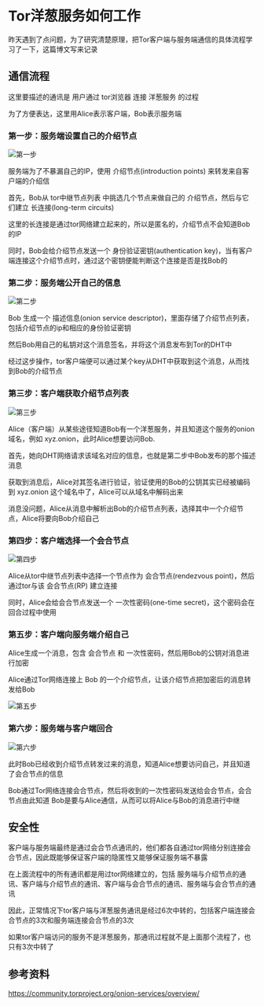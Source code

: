 # Tor洋葱服务如何工作


昨天遇到了点问题，为了研究清楚原理，把Tor客户端与服务端通信的具体流程学习了一下，这篇博文写来记录

## 通信流程

这里要描述的通讯是 用户通过 tor浏览器 连接 洋葱服务 的过程

为了方便表达，这里用Alice表示客户端，Bob表示服务端

### 第一步：服务端设置自己的介绍节点

![第一步](tor-onion-services-1.png)

服务端为了不暴漏自己的IP，使用 介绍节点(introduction points) 来转发来自客户端的介绍信

首先，Bob从 tor中继节点列表 中挑选几个节点来做自己的 介绍节点，然后与它们建立 长连接(long-term circuits)

这里的长连接是通过tor网络建立起来的，所以是匿名的，介绍节点不会知道Bob的IP

同时，Bob会给介绍节点发送一个 身份验证密钥(authentication key)，当有客户端连接这个介绍节点时，通过这个密钥便能判断这个连接是否是找Bob的

### 第二步：服务端公开自己的信息

![第二步](tor-onion-services-2.png)

Bob 生成一个 描述信息(onion service descriptor)，里面存储了介绍节点列表，包括介绍节点的ip和相应的身份验证密钥

然后Bob用自己的私钥对这个消息签名，并将这个消息发布到Tor的DHT中

经过这步操作，tor客户端便可以通过某个key从DHT中获取到这个消息，从而找到Bob的介绍节点

### 第三步：客户端获取介绍节点列表

![第三步](tor-onion-services-3.png)

Alice（客户端）从某些途径知道Bob有一个洋葱服务，并且知道这个服务的onion域名，例如 xyz.onion，此时Alice想要访问Bob.

首先，她向DHT网络请求该域名对应的信息，也就是第二步中Bob发布的那个描述消息

获取到消息后，Alice对其签名进行验证，验证使用的Bob的公钥其实已经被编码到 xyz.onion 这个域名中了，Alice可以从域名中解码出来

消息没问题，Alice从消息中解析出Bob的介绍节点列表，选择其中一个介绍节点，Alice将要向Bob介绍自己

### 第四步：客户端选择一个会合节点

![第四步](tor-onion-services-4.png)

Alice从tor中继节点列表中选择一个节点作为 会合节点(rendezvous point)，然后通过tor与该 会合节点(RP) 建立连接

同时，Alice会给会合节点发送一个 一次性密码(one-time secret)，这个密码会在回合过程中使用

### 第五步：客户端向服务端介绍自己

Alice生成一个消息，包含 会合节点 和 一次性密码，然后用Bob的公钥对消息进行加密

Alice通过Tor网络连接上 Bob 的一个介绍节点，让该介绍节点把加密后的消息转发给Bob

![第五步](tor-onion-services-5.png)

### 第六步：服务端与客户端回合

![第六步](tor-onion-services-6.png)

此时Bob已经收到介绍节点转发过来的消息，知道Alice想要访问自己，并且知道了会合节点的信息

Bob通过Tor网络连接会合节点，然后将收到的一次性密码发送给会合节点，会合节点由此知道 Bob是要与Alice通信，从而可以将Alice与Bob的消息进行中继


## 安全性

客户端与服务端最终是通过会合节点通讯的，他们都各自通过tor网络分别连接会合节点，因此既能够保证客户端的隐匿性又能够保证服务端不暴露

在上面流程中的所有通讯都是用过tor网络建立的，包括 服务端与介绍节点的通讯、客户端与介绍节点的通讯、客户端与会合节点的通讯、服务端与会合节点的通讯

因此，正常情况下tor客户端与洋葱服务通讯是经过6次中转的，包括客户端连接会合节点的3次和服务端连接会合节点的3次

如果tor客户端访问的服务不是洋葱服务，那通讯过程就不是上面那个流程了，也只有3次中转了

## 参考资料

https://community.torproject.org/onion-services/overview/
